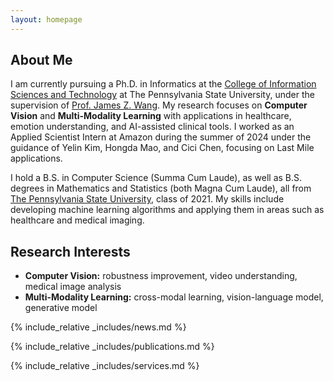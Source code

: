 ```yaml
---
layout: homepage
---
```


## About Me

I am currently pursuing a Ph.D. in Informatics at the [College of Information Sciences and Technology](https://ist.psu.edu) at The Pennsylvania State University, under the supervision of [Prof. James Z. Wang](https://wang.ist.psu.edu/docs/home.shtml). My research focuses on **Computer Vision** and **Multi-Modality Learning** with applications in healthcare, emotion understanding, and AI-assisted clinical tools. I worked as an Applied Scientist Intern at Amazon during the summer of 2024 under the guidance of Yelin Kim, Hongda Mao, and Cici Chen, focusing on Last Mile applications.

I hold a B.S. in Computer Science (Summa Cum Laude), as well as B.S. degrees in Mathematics and Statistics (both Magna Cum Laude), all from [The Pennsylvania State University](https://www.psu.edu), class of 2021. My skills include developing machine learning algorithms and applying them in areas such as healthcare and medical imaging.

## Research Interests

- **Computer Vision:** robustness improvement, video understanding, medical image analysis
- **Multi-Modality Learning:** cross-modal learning, vision-language model, generative model

{% include_relative _includes/news.md %}

{% include_relative _includes/publications.md %}

{% include_relative _includes/services.md %}
